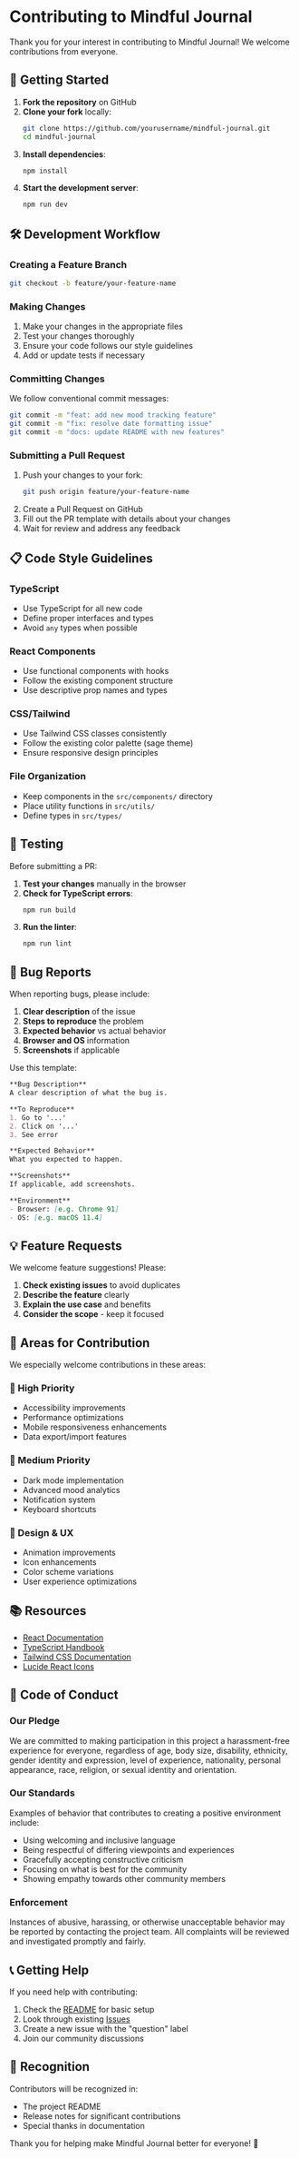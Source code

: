 # Contributing to Mindful Journal

Thank you for your interest in contributing to Mindful Journal! We welcome contributions from everyone.

## 🚀 Getting Started

1. **Fork the repository** on GitHub
2. **Clone your fork** locally:
   ```bash
   git clone https://github.com/yourusername/mindful-journal.git
   cd mindful-journal
   ```
3. **Install dependencies**:
   ```bash
   npm install
   ```
4. **Start the development server**:
   ```bash
   npm run dev
   ```

## 🛠️ Development Workflow

### Creating a Feature Branch

```bash
git checkout -b feature/your-feature-name
```

### Making Changes

1. Make your changes in the appropriate files
2. Test your changes thoroughly
3. Ensure your code follows our style guidelines
4. Add or update tests if necessary

### Committing Changes

We follow conventional commit messages:

```bash
git commit -m "feat: add new mood tracking feature"
git commit -m "fix: resolve date formatting issue"
git commit -m "docs: update README with new features"
```

### Submitting a Pull Request

1. Push your changes to your fork:
   ```bash
   git push origin feature/your-feature-name
   ```
2. Create a Pull Request on GitHub
3. Fill out the PR template with details about your changes
4. Wait for review and address any feedback

## 📋 Code Style Guidelines

### TypeScript
- Use TypeScript for all new code
- Define proper interfaces and types
- Avoid `any` types when possible

### React Components
- Use functional components with hooks
- Follow the existing component structure
- Use descriptive prop names and types

### CSS/Tailwind
- Use Tailwind CSS classes consistently
- Follow the existing color palette (sage theme)
- Ensure responsive design principles

### File Organization
- Keep components in the `src/components/` directory
- Place utility functions in `src/utils/`
- Define types in `src/types/`

## 🧪 Testing

Before submitting a PR:

1. **Test your changes** manually in the browser
2. **Check for TypeScript errors**:
   ```bash
   npm run build
   ```
3. **Run the linter**:
   ```bash
   npm run lint
   ```

## 🐛 Bug Reports

When reporting bugs, please include:

1. **Clear description** of the issue
2. **Steps to reproduce** the problem
3. **Expected behavior** vs actual behavior
4. **Browser and OS** information
5. **Screenshots** if applicable

Use this template:

```markdown
**Bug Description**
A clear description of what the bug is.

**To Reproduce**
1. Go to '...'
2. Click on '...'
3. See error

**Expected Behavior**
What you expected to happen.

**Screenshots**
If applicable, add screenshots.

**Environment**
- Browser: [e.g. Chrome 91]
- OS: [e.g. macOS 11.4]
```

## 💡 Feature Requests

We welcome feature suggestions! Please:

1. **Check existing issues** to avoid duplicates
2. **Describe the feature** clearly
3. **Explain the use case** and benefits
4. **Consider the scope** - keep it focused

## 🎯 Areas for Contribution

We especially welcome contributions in these areas:

### 🌟 High Priority
- Accessibility improvements
- Performance optimizations
- Mobile responsiveness enhancements
- Data export/import features

### 🔧 Medium Priority
- Dark mode implementation
- Advanced mood analytics
- Notification system
- Keyboard shortcuts

### 🎨 Design & UX
- Animation improvements
- Icon enhancements
- Color scheme variations
- User experience optimizations

## 📚 Resources

- [React Documentation](https://reactjs.org/docs)
- [TypeScript Handbook](https://www.typescriptlang.org/docs)
- [Tailwind CSS Documentation](https://tailwindcss.com/docs)
- [Lucide React Icons](https://lucide.dev)

## 🤝 Code of Conduct

### Our Pledge

We are committed to making participation in this project a harassment-free experience for everyone, regardless of age, body size, disability, ethnicity, gender identity and expression, level of experience, nationality, personal appearance, race, religion, or sexual identity and orientation.

### Our Standards

Examples of behavior that contributes to creating a positive environment include:

- Using welcoming and inclusive language
- Being respectful of differing viewpoints and experiences
- Gracefully accepting constructive criticism
- Focusing on what is best for the community
- Showing empathy towards other community members

### Enforcement

Instances of abusive, harassing, or otherwise unacceptable behavior may be reported by contacting the project team. All complaints will be reviewed and investigated promptly and fairly.

## 📞 Getting Help

If you need help with contributing:

1. Check the [README](README.md) for basic setup
2. Look through existing [Issues](https://github.com/yourusername/mindful-journal/issues)
3. Create a new issue with the "question" label
4. Join our community discussions

## 🙏 Recognition

Contributors will be recognized in:
- The project README
- Release notes for significant contributions
- Special thanks in documentation

Thank you for helping make Mindful Journal better for everyone! 🌿